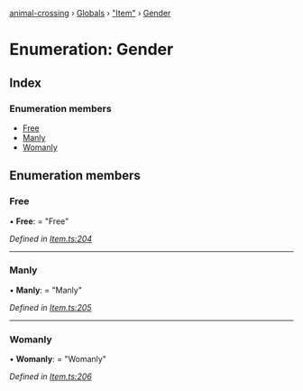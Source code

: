 [animal-crossing](../README.md) › [Globals](../globals.md) › ["Item"](../modules/_item_.md) › [Gender](_item_.gender.md)

# Enumeration: Gender

## Index

### Enumeration members

* [Free](_item_.gender.md#free)
* [Manly](_item_.gender.md#manly)
* [Womanly](_item_.gender.md#womanly)

## Enumeration members

###  Free

• **Free**: = "Free"

*Defined in [Item.ts:204](https://github.com/Norviah/animal-crossing/blob/7dc871b/module/types/Item.ts#L204)*

___

###  Manly

• **Manly**: = "Manly"

*Defined in [Item.ts:205](https://github.com/Norviah/animal-crossing/blob/7dc871b/module/types/Item.ts#L205)*

___

###  Womanly

• **Womanly**: = "Womanly"

*Defined in [Item.ts:206](https://github.com/Norviah/animal-crossing/blob/7dc871b/module/types/Item.ts#L206)*
